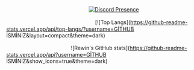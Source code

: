 ㅤㅤㅤㅤㅤㅤㅤㅤㅤㅤㅤㅤㅤㅤㅤㅤㅤ[![Discord Presence](https://lanyard-profile-readme.vercel.app/api/920694548282347582)](https://discord.com/users/920694548282347582)

ㅤㅤㅤㅤㅤㅤㅤㅤㅤㅤㅤㅤㅤㅤㅤㅤㅤㅤ [![Top Langs](https://github-readme-stats.vercel.app/api/top-langs/?username=GİTHUB İSMİNİZ&layout=compact&theme=dark)

ㅤㅤㅤㅤㅤㅤㅤㅤㅤㅤㅤㅤㅤ ![Rewin's GitHub stats](https://github-readme-stats.vercel.app/api?username=GİTHUB İSMİNİZ&show_icons=true&theme=dark)
